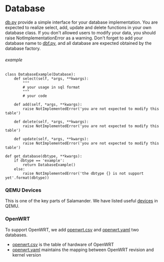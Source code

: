# Database

[db.py](./db.py) provide a simple interface for your database implementation. You are expected to realize
select, add, update and delete functions in your own database class. If you don't allowed users to
modify your data, you should raise NotImplementationError as a warning. Don't forget to add your database name
to [dbf.py](./dbf.py), and all database are expected obtained by the database factory.

###### example
```text
class DatabaseExample(Database):
    def select(self, *args, **kwargs):
        """
        # your usage in sql format
        """
        # your code

    def add(self, *args, **kwargs):
        raise NotImplementedError('you are not expected to modify this table')

    def delete(self, *args, **kwargs):
        raise NotImplementedError('you are not expected to modify this table')

    def update(self, *args, **kwargs):
        raise NotImplementedError('you are not expected to modify this table')

def get_database(dbtype, **kwargs):
    if dbtype == 'example':
        return DatabaseExample()
    else:
        raise NotImplementedError('the dbtype {} is not support yet'.format(dbtype))
```

### QEMU Devices

This is one of the key parts of Salamander. We have listed useful [devices](./qemu_devices.yaml) in QEMU.


### OpenWRT

To support OpenWRT, we add [openwrt.csv](./openwrt.csv) and [openwrt.yaml](./openwrt.yaml) two databases.
+ [openwrt.csv](./openwrt.csv) is the table of hardware of OpenWRT
+ [openwrt.yaml](./openwrt.yaml) maintains the mapping between OpenWRT revision and kernel version
